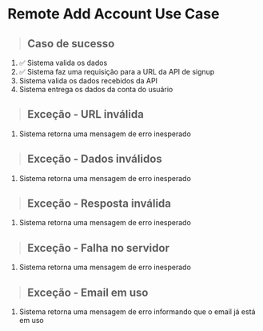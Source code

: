 # Remote Add Account Use Case

> ## Caso de sucesso 
1. ✅ Sistema valida os dados
2. ✅ Sistema faz uma requisição para a URL da API de signup
3.  Sistema valida os dados recebidos da API
4.  Sistema entrega os dados da conta do usuário

> ## Exceção - URL inválida
1.  Sistema retorna uma mensagem de erro inesperado

> ## Exceção - Dados inválidos
1.  Sistema retorna uma mensagem de erro inesperado

> ## Exceção - Resposta inválida
1.  Sistema retorna uma mensagem de erro inesperado

> ## Exceção - Falha no servidor
1.  Sistema retorna uma mensagem de erro inesperado

> ## Exceção - Email em uso
1.  Sistema retorna uma mensagem de erro informando que o email já está em uso